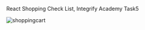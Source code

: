 React Shopping Check List, Integrify Academy Task5

![shoppingcart](https://user-images.githubusercontent.com/2385925/34873781-2768f98c-f79f-11e7-8414-9add41b071ea.png)
